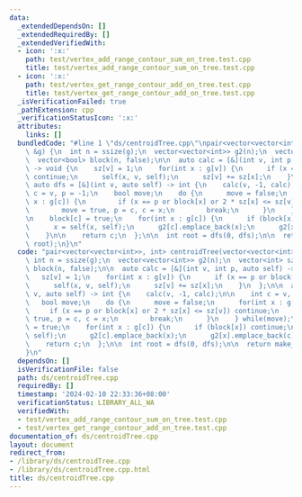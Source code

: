 ```yaml
---
data:
  _extendedDependsOn: []
  _extendedRequiredBy: []
  _extendedVerifiedWith:
  - icon: ':x:'
    path: test/vertex_add_range_contour_sum_on_tree.test.cpp
    title: test/vertex_add_range_contour_sum_on_tree.test.cpp
  - icon: ':x:'
    path: test/vertex_get_range_contour_add_on_tree.test.cpp
    title: test/vertex_get_range_contour_add_on_tree.test.cpp
  _isVerificationFailed: true
  _pathExtension: cpp
  _verificationStatusIcon: ':x:'
  attributes:
    links: []
  bundledCode: "#line 1 \"ds/centroidTree.cpp\"\npair<vector<vector<int>>, int> centroidTree(vector<vector<int>>\
    \ &g) {\n  int n = ssize(g);\n  vector<vector<int>> g2(n);\n  vector<int> sz(n);\n\
    \  vector<bool> block(n, false);\n\n  auto calc = [&](int v, int p, auto self)\
    \ -> void {\n    sz[v] = 1;\n    for(int x : g[v]) {\n      if (x == p or block[x])\
    \ continue;\n      self(x, v, self);\n      sz[v] += sz[x];\n    }\n  };\n\n \
    \ auto dfs = [&](int v, auto self) -> int {\n    calc(v, -1, calc);\n\n    int\
    \ c = v, p = -1;\n    bool move;\n    do {\n      move = false;\n      for(int\
    \ x : g[c]) {\n        if (x == p or block[x] or 2 * sz[x] <= sz[v]) continue;\n\
    \        move = true, p = c, c = x;\n        break;\n      }\n    } while(move);\n\
    \n    block[c] = true;\n    for(int x : g[c]) {\n      if (block[x]) continue;\n\
    \      x = self(x, self);\n      g2[c].emplace_back(x);\n      g2[x].emplace_back(c);\n\
    \    }\n\n    return c;\n  };\n\n  int root = dfs(0, dfs);\n\n  return make_pair(g2,\
    \ root);\n}\n"
  code: "pair<vector<vector<int>>, int> centroidTree(vector<vector<int>> &g) {\n \
    \ int n = ssize(g);\n  vector<vector<int>> g2(n);\n  vector<int> sz(n);\n  vector<bool>\
    \ block(n, false);\n\n  auto calc = [&](int v, int p, auto self) -> void {\n \
    \   sz[v] = 1;\n    for(int x : g[v]) {\n      if (x == p or block[x]) continue;\n\
    \      self(x, v, self);\n      sz[v] += sz[x];\n    }\n  };\n\n  auto dfs = [&](int\
    \ v, auto self) -> int {\n    calc(v, -1, calc);\n\n    int c = v, p = -1;\n \
    \   bool move;\n    do {\n      move = false;\n      for(int x : g[c]) {\n   \
    \     if (x == p or block[x] or 2 * sz[x] <= sz[v]) continue;\n        move =\
    \ true, p = c, c = x;\n        break;\n      }\n    } while(move);\n\n    block[c]\
    \ = true;\n    for(int x : g[c]) {\n      if (block[x]) continue;\n      x = self(x,\
    \ self);\n      g2[c].emplace_back(x);\n      g2[x].emplace_back(c);\n    }\n\n\
    \    return c;\n  };\n\n  int root = dfs(0, dfs);\n\n  return make_pair(g2, root);\n\
    }\n"
  dependsOn: []
  isVerificationFile: false
  path: ds/centroidTree.cpp
  requiredBy: []
  timestamp: '2024-02-10 22:33:36+08:00'
  verificationStatus: LIBRARY_ALL_WA
  verifiedWith:
  - test/vertex_add_range_contour_sum_on_tree.test.cpp
  - test/vertex_get_range_contour_add_on_tree.test.cpp
documentation_of: ds/centroidTree.cpp
layout: document
redirect_from:
- /library/ds/centroidTree.cpp
- /library/ds/centroidTree.cpp.html
title: ds/centroidTree.cpp
---
```

